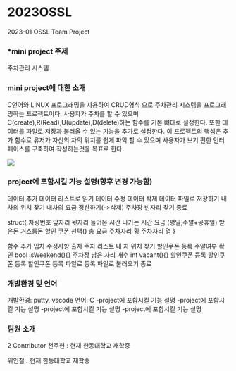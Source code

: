 # 2023OSSL
2023-01 OSSL Team Project

### *mini project 주제
주차관리 시스템 

### mini project에 대한 소개
C언어와 LINUX 프로그래밍을 사용하여 CRUD형식 으로 주차관리 시스템을 프로그래밍하는 프로젝트이다. 
사용자가 주차를 할 수 있으며 C(create),R(Read),U(update),D(delete)하는 함수를 기본 뼈대로 설정한다. 
또한 데이터를 파일로 저장과 불러올 수 있는 기능을 추가로 설정한다. 
이 프로젝트의 핵심은 추가 함수로 유저가 자신의 차의 위치를 쉽게 파악 할 수 있으며 사용자가 보기 편한 인터페이스를 구축하여 작성하는것을 목표로 한다. 

<img src= "https://cdn.pixabay.com/photo/2014/08/26/13/52/underground-parking-427958_1280.jpg">

### project에 포함시킬 기능 설명(향후 변경 가능함)

데이터 추가
데이터 리스트로 읽기
데이터 수정
데이터 삭제
데이터 파일로 저장하기
내차의 위치 찾기
내차의 요금 정산하기(->삭제)
주차장 빈자리 찾기
종료

struct{
차량번호 앞자리
뒷자리
들어온 시간
나가는 시간
요금 (평일,주말+공휴일)
받은돈 
거스름돈
할인 쿠폰 선택()
총 요금
주차자리 횡
주차자리 열
}

함수 추가
입차
수정사항
출차
주차 리스트
내 차 위치 찾기
할인쿠폰 등록
주말여부 확인
bool isWeekend(){}
주차장 남은 자리 개수
int vacant(){}
할인쿠폰 등록
할인쿠폰 등록
할인쿠폰 등록
파일로 등록
파일로 불러오기
종료

### 개발환경 및 언어
개발환경: putty, vscode
언어: C
-project에 포함시킬 기능 설명
-project에 포함시킬 기능 설명
-project에 포함시킬 기능 설명
-project에 포함시킬 기능 설명

### 팀원 소개
2 Contributor
천주현 : 현재 한동대학교 재학중

위인철 : 현재 한동대학교 재학중
